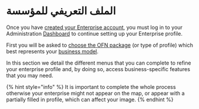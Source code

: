 # الملف التعريفي للمؤسسة

Once you have [created your Enterprise account](../register-and-create-your-profile.md#create-your-first-enterprise-account), you must log in to your Administration [Dashboard](../dashboard.md) to continue setting up your Enterprise profile.

First you will be asked to [choose the OFN package](package-types.md) \(or type of profile\) which best represents your [business model](../../your-quick-start-on-ofn-given-who-you-are.md).

In this section we detail the different menus that you can complete to refine your enterprise profile and, by doing so, access business-specific features that you may need.

{% hint style="info" %}
It is important to complete the whole process otherwise your enterprise might not appear on the map, or appear with a partially filled in profile, which can affect your image.
{% endhint %}

